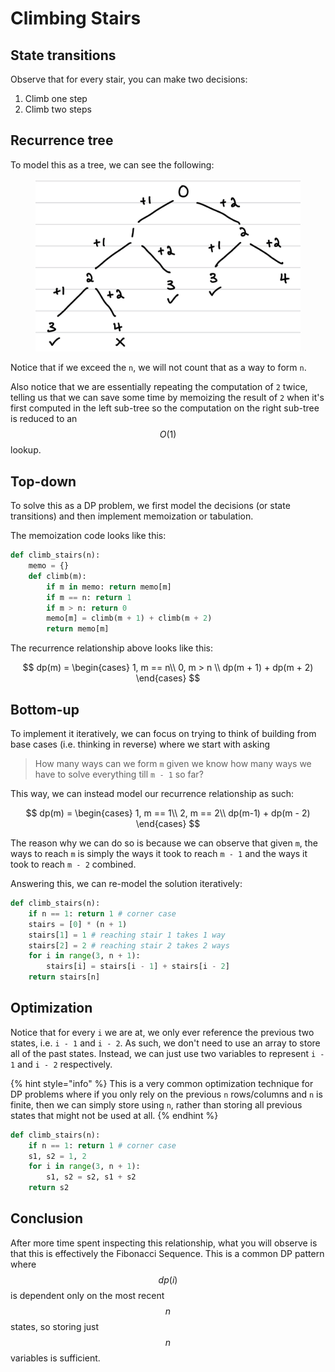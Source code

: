 # Climbing Stairs

## State transitions

Observe that for every stair, you can make two decisions:

1. Climb one step
2. Climb two steps

## Recurrence tree

To model this as a tree, we can see the following:

<figure><img src="../../../.gitbook/assets/image.png" alt="" width="563"><figcaption></figcaption></figure>

Notice that if we exceed the `n`, we will not count that as a way to form `n`.&#x20;

Also notice that we are essentially repeating the computation of `2` twice, telling us that we can save some time by memoizing the result of `2` when it's first computed in the left sub-tree so the computation on the right sub-tree is reduced to an $$O(1)$$ lookup.

## Top-down

To solve this as a DP problem, we first model the decisions (or state transitions) and then implement memoization or tabulation.

The memoization code looks like this:

```python
def climb_stairs(n):
    memo = {}
    def climb(m):
        if m in memo: return memo[m]
        if m == n: return 1
        if m > n: return 0
        memo[m] = climb(m + 1) + climb(m + 2)
        return memo[m]
```

The recurrence relationship above looks like this:

$$
dp(m) = \begin{cases}
1, m == n\\
0, m > n \\
dp(m + 1) + dp(m + 2)
\end{cases}
$$

## Bottom-up

To implement it iteratively, we can focus on trying to think of building from base cases (i.e. thinking in reverse) where we start with asking

> How many ways can we form `m` given we know how many ways we have to solve everything till `m - 1` so far?

This way, we can instead model our recurrence relationship as such:

$$
dp(m) = \begin{cases}
1, m == 1\\
2, m == 2\\
dp(m-1) + dp(m - 2)
\end{cases}
$$

The reason why we can do so is because we can observe that given `m`, the ways to reach `m` is simply the ways it took to reach `m - 1` and the ways it took to reach `m - 2` combined.

Answering this, we can re-model the solution iteratively:

```python
def climb_stairs(n):
    if n == 1: return 1 # corner case
    stairs = [0] * (n + 1)
    stairs[1] = 1 # reaching stair 1 takes 1 way
    stairs[2] = 2 # reaching stair 2 takes 2 ways
    for i in range(3, n + 1):
        stairs[i] = stairs[i - 1] + stairs[i - 2]
    return stairs[n]
```

## Optimization

Notice that for every `i` we are at, we only ever reference the previous two states, i.e. `i - 1` and `i - 2`. As such, we don't need to use an array to store all of the past states. Instead, we can just use two variables to represent `i - 1` and `i - 2` respectively.

{% hint style="info" %}
This is a very common optimization technique for DP problems where if you only rely on the previous `n` rows/columns and `n` is finite, then we can simply store using `n`, rather than storing all previous states that might not be used at all.
{% endhint %}

```python
def climb_stairs(n):
    if n == 1: return 1 # corner case
    s1, s2 = 1, 2
    for i in range(3, n + 1):
        s1, s2 = s2, s1 + s2
    return s2
```

## Conclusion

After more time spent inspecting this relationship, what you will observe is that this is effectively the Fibonacci Sequence. This is a common DP pattern where $$dp(i)$$is dependent only on the most recent $$n$$ states, so storing just $$n$$ variables is sufficient.
